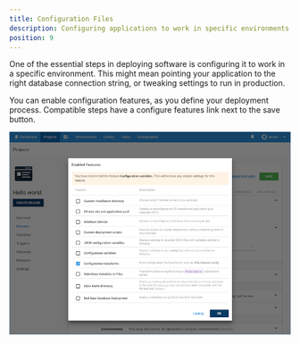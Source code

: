 ```yaml
---
title: Configuration Files
description: Configuring applications to work in specific environments is an essential part of deploying applications with Octopus Deploy and this can include updating database connection strings and app settings.
position: 9
---
```


One of the essential steps in deploying software is configuring it to work in a specific environment. This might mean pointing your application to the right database connection string, or tweaking settings to run in production.

You can enable configuration features, as you define your deployment process. Compatible steps have a configure features link next to the save button.

![Configuration Transforms screenshot](configuration-transforms.png)
